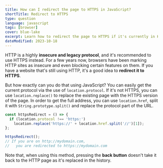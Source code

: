 ```yaml
---
title: How can I redirect the page to HTTPS in JavaScript?
shortTitle: Redirect to HTTPS
type: question
language: javascript
tags: [browser]
cover: blue-lake
excerpt: Learn how to redirect the page to HTTPS if it's currently in HTTP.
dateModified: 2023-10-18
---
```


HTTP is a highly **insecure and legacy protocol**, and it's recommended to use HTTPS instead. For a few years now, browsers have been marking HTTP sites as insecure and even blocking certain features on them. If you have a website that's still using HTTP, it's a good idea to **redirect it to HTTPS**.

But how exactly can you do that using JavaScript? You can easily get the current protocol via the use of `location.protocol`. If it's not HTTPS, you can use `location.replace()` to replace the existing page with the HTTPS version of the page. In order to get the full address, you can use `location.href`, split it with `String.prototype.split()` and replace the protocol part of the URL.

```js
const httpsRedirect = () => {
  if (location.protocol !== 'https:')
    location.replace('https://' + location.href.split('//')[1]);
};
```

```js
httpsRedirect();
// If you are on http://mydomain.com,
//   you are redirected to https://mydomain.com
```

Note that, when using this method, pressing the **back button** doesn't take it back to the HTTP page as it's replaced in the history.
